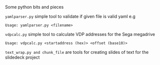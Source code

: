 Some python bits and pieces

```yamlparser.py``` simple tool to validate if given file is valid yaml e.g

```Usage: yamlparser.py <filename>```

```vdpcalc.py``` simple tool to calculate VDP addresses for the Sega megadrive

```Usage: vdpcalc.py <startaddress (hex)> <offset (base10)>```

```text_wrap.py and chunk_file``` are tools for creating slides of text for the
slidedeck project

